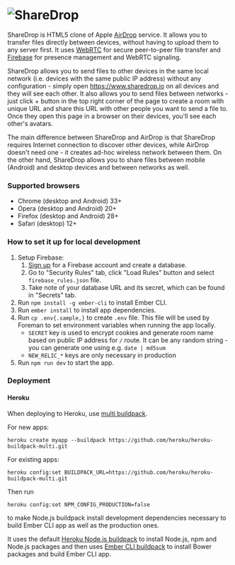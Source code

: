 # ![ShareDrop](https://www.sharedrop.io/assets/images/sharedrop.svg)

ShareDrop is HTML5 clone of Apple [AirDrop](http://support.apple.com/kb/ht4783) service. It allows you to transfer files directly between devices, without having to upload them to any server first. It uses [WebRTC](http://www.webrtc.org) for secure peer-to-peer file transfer and [Firebase](https://www.firebase.com) for presence management and WebRTC signaling.

ShareDrop allows you to send files to other devices in the same local network (i.e. devices with the same public IP address) without any configuration - simply open <https://www.sharedrop.io> on all devices and they will see each other. It also allows you to send files between networks - just click + button in the top right corner of the page to create a room with unique URL and share this URL with other people you want to send a file to. Once they open this page in a browser on their devices, you'll see each other's avatars.

The main difference between ShareDrop and AirDrop is that ShareDrop requires Internet connection to discover other devices, while AirDrop doesn't need one - it creates ad-hoc wireless network between them. On the other hand, ShareDrop allows you to share files between mobile (Android) and desktop devices and between networks as well.

### Supported browsers
*   Chrome (desktop and Android) 33+
*   Opera (desktop and Android) 20+
*   Firefox (desktop and Android) 28+
*   Safari (desktop) 12+

### How to set it up for local development
1.  Setup Firebase:
    1.  [Sign up](https://www.firebase.com) for a Firebase account and create a database.
    2.  Go to "Security Rules" tab, click "Load Rules" button and select `firebase_rules.json` file.
    3.  Take note of your database URL and its secret, which can be found in "Secrets" tab.
2.  Run `npm install -g ember-cli` to install Ember CLI.
3.  Run `ember install` to install app dependencies.
4.  Run `cp .env{.sample,}` to create `.env` file. This file will be used by Foreman to set environment variables when running the app locally.
    -   `SECRET` key is used to encrypt cookies and generate room name based on public IP address for `/` route. It can be any random string - you can generate one using e.g. `date | md5sum`
    -   `NEW_RELIC_*` keys are only necessary in production
5.  Run `npm run dev` to start the app.

### Deployment
#### Heroku
When deploying to Heroku, use [multi buildpack](https://github.com/heroku/heroku-buildpack-multi.git).

For new apps:
```
heroku create myapp --buildpack https://github.com/heroku/heroku-buildpack-multi.git
```

For existing apps:
```
heroku config:set BUILDPACK_URL=https://github.com/heroku/heroku-buildpack-multi.git
```

Then run
```
heroku config:set NPM_CONFIG_PRODUCTION=false
```
to make Node.js buildpack install development dependencies necessary to build Ember CLI app as well as the production ones.

It uses the default [Heroku Node.js buildpack](https://github.com/heroku/heroku-buildpack-nodejs) to install Node.js, npm and Node.js packages and then uses [Ember CLI buildpack](https://github.com/szimek/heroku-buildpack-ember-cli-without-webserver) to install Bower packages and build Ember CLI app.
